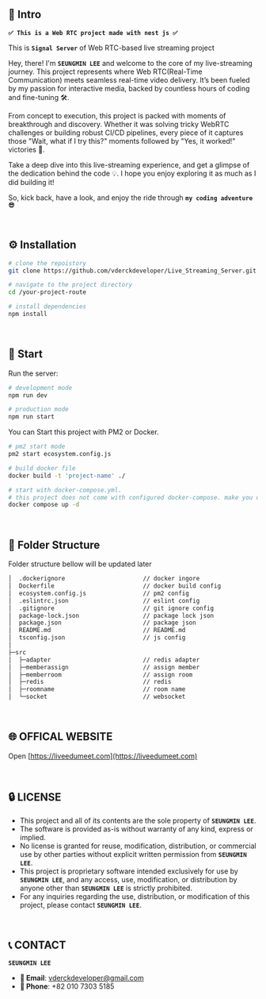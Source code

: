 ## 🎉 Intro

**`✅ This is a Web RTC project made with nest js ✅`** 

This is **`Signal Server`** of Web RTC-based live streaming project

Hey, there! I'm **`SEUNGMIN LEE`** and welcome to the core of my live-streaming journey. 
This project represents where Web RTC(Real-Time Communication) meets seamless real-time video delivery. It’s been fueled by my passion for interactive media, backed by countless hours of coding and fine-tuning 🛠️.

From concept to execution, this project is packed with moments of breakthrough and discovery. Whether it was solving tricky WebRTC challenges or building robust CI/CD pipelines, every piece of it captures those "Wait, what if I try this?" moments followed by "Yes, it worked!" victories 🎯.

Take a deep dive into this live-streaming experience, and get a glimpse of the dedication behind the code 💡. I hope you enjoy exploring it as much as I did building it!

So, kick back, have a look, and enjoy the ride through **`my coding adventure 😎`** 

&nbsp; 
## ⚙️ Installation

```bash
# clone the repoistory
git clone https://github.com/vderckdeveloper/Live_Streaming_Server.git
```

```bash
# navigate to the project directory 
cd /your-project-route
```

```bash
# install dependencies
npm install
```

&nbsp; 
## 🚀 Start

Run the server:

```bash
# development mode
npm run dev
```

```bash
# production mode
npm run start
```

You can Start this project with PM2 or Docker.

```bash
# pm2 start mode
pm2 start ecosystem.config.js
```

```bash
# build docker file
docker build -t 'project-name' ./
```

```bash
# start with docker-compose.yml. 
# this project does not come with configured docker-compose. make you own to run it with docker
docker compose up -d 
```

&nbsp; 
## 📁 Folder Structure 

Folder structure bellow will be updated later
&nbsp; 
```bash
│  .dockerignore                      // docker ingore
│  Dockerfile                         // docker build config
│  ecosystem.config.js                // pm2 config
│  .eslintrc.json                     // eslint config
│  .gitignore                         // git ignore config
│  package-lock.json                  // package lock json
│  package.json                       // package json
│  README.md                          // README.md
│  tsconfig.json                      // js config
│          
├─src
│  ├─adapter                          // redis adapter
│  ├─memberassign                     // assign member
│  ├─memberroom                       // assign room
│  ├─redis                            // redis      
│  ├─roomname                         // room name 
│  └─socket                           // websocket
```

&nbsp; 
## 🌐 OFFICAL WEBSITE

Open [https://liveedumeet.com](https://liveedumeet.com)

&nbsp; 
## 🔒 LICENSE

- This project and all of its contents are the sole property of **`SEUNGMIN LEE`**.
- The software is provided as-is without warranty of any kind, express or implied. 
- No license is granted for reuse, modification, distribution, or commercial use by other parties without explicit written permission from **`SEUNGMIN LEE`**.
- This project is proprietary software intended exclusively for use by **`SEUNGMIN LEE`**, and any access, use, modification, or distribution by anyone other than **`SEUNGMIN LEE`** is strictly prohibited.
- For any inquiries regarding the use, distribution, or modification of this project, please contact **`SEUNGMIN LEE`**.

&nbsp; 
## 📞 CONTACT

**`SEUNGMIN LEE`**

- **📩 Email**: [vderckdeveloper@gmail.com](mailto:vderckdeveloper@gmail.com)
- **📱 Phone**: +82 010 7303 5185 